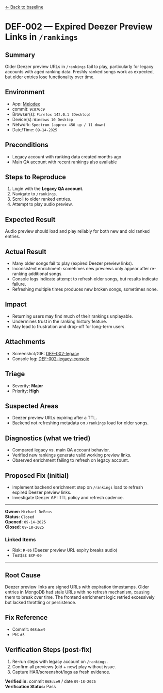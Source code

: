 [← Back to baseline](../baseline.md)

# DEF-002 — Expired Deezer Preview Links in `/rankings`

## Summary  
Older Deezer preview URLs in `/rankings` fail to play, particularly for legacy accounts with aged ranking data. Freshly ranked songs work as expected, but older entries lose functionality over time.

## Environment  
- App: [Melodex](melodx.io)  
- commit: `9c876c9`  
- Browser(s): `Firefox 142.0.1 (Desktop)`  
- Device(s): `Windows 10 Desktop`  
- Network: `Spectrum (approx 450 up / 11 down)`  
- Date/Time: `09-14-2025`  

## Preconditions  
- Legacy account with ranking data created months ago  
- Main QA account with recent rankings also available  

## Steps to Reproduce  
1. Login with the **Legacy QA account**.  
2. Navigate to `/rankings`.  
3. Scroll to older ranked entries.  
4. Attempt to play audio preview.  

## Expected Result  
Audio preview should load and play reliably for both new and old ranked entries.  

## Actual Result  
- Many older songs fail to play (expired Deezer preview links).  
- Inconsistent enrichment: sometimes new previews only appear after re-ranking additional songs.  
- Console logs indicate attempt to refresh older songs, but results indicate failure.  
- Refreshing multiple times produces new broken songs, sometimes none.  

## Impact  
- Returning users may find much of their rankings unplayable.  
- Undermines trust in the ranking history feature.  
- May lead to frustration and drop-off for long-term users.  

## Attachments  
- Screenshot/GIF: [DEF-002-legacy](../evidence/DEF-002-legacy.png)  
- Console log: [DEF-002-legacy-console](../evidence/DEF-002-legacy-console.txt)  

## Triage  
- Severity: **Major**  
- Priority: **High**  

## Suspected Areas  
- Deezer preview URLs expiring after a TTL.  
- Backend not refreshing metadata on `/rankings` load for older songs.  

## Diagnostics (what we tried)  
- Compared legacy vs. main QA account behavior.  
- Verified new rankings generate valid working preview links.  
- Observed enrichment failing to refresh on legacy account.  

## Proposed Fix (initial)  
- Implement backend enrichment step on `/rankings` load to refresh expired Deezer preview links.  
- Investigate Deezer API TTL policy and refresh cadence.  

---

**Owner:** `Michael DeReus`  
**Status:** `Closed`  
**Opened:** `09-14-2025`  
**Closed:** `09-18-2025`  

### Linked Items  
- Risk: `R-05` (Deezer preview URL expiry breaks audio)  
- Test(s): `EXP-00`  

---

## Root Cause  
Deezer preview links are signed URLs with expiration timestamps. Older entries in MongoDB had stale URLs with no refresh mechanism, causing them to break over time. The frontend enrichment logic retried excessively but lacked throttling or persistence.  

## Fix Reference  
- Commit: `068dce9`  
- PR: `#3`  

## Verification Steps (post-fix)  
1. Re-run steps with legacy account on `/rankings`.  
2. Confirm all previews (old + new) play without issue.  
3. Capture HAR/screenshot/logs as fresh evidence.  

**Verified in:** commit `068dce9` / date `09-18-2025`  
**Verification Status:** Pass  
